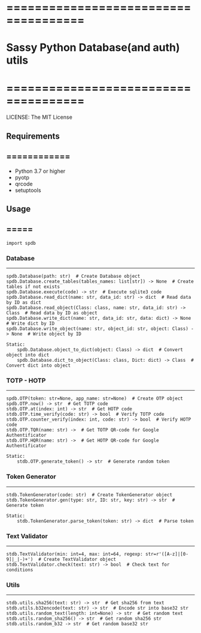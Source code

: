 # =====================================

# Sassy Python Database(and auth) utils

# =====================================

LICENSE: The MIT License


## Requirements

## ============

- Python 3.7 or higher
- pyotp
- qrcode
- setuptools


## Usage 

## =====

	import spdb

### Database

--------
	spdb.Database(path: str)  # Create Database object
	spdb.Database.create_tables(tables_names: list[str]) -> None  # Create tables if not exists
	spdb.Database.execute(code) -> str  # Execute sqlite3 code
	spdb.Database.read_dict(name: str, data_id: str) -> dict  # Read data by ID as dict
	spdb.Database.read_object(Class: class, name: str, data_id: str) -> Class  # Read data by ID as object
	spdb.Database.write_dict(name: str, data_id: str, data: dict) -> None  # Write dict by ID
	spdb.Database.write_object(name: str, object_id: str, object: Class) -> None  # Write object by ID

	Static:
		spdb.Database.object_to_dict(object: Class) -> dict  # Convert object into dict
		spdb.Database.dict_to_object(Class: class, Dict: dict) -> Class  # Convert dict into object

### TOTP - HOTP

-----------
	spdb.OTP(token: str=None, app_name: str=None)  # Create OTP object
	spdb.OTP.now() -> str  # Get TOTP code
	stdb.OTP.at(index: int) -> str  # Get HOTP code
	stdb.OTP.time_verify(code: str) -> bool  # Verify TOTP code
	stdb.OTP.counter_verify(index: int, code: str) -> bool  # Verify HOTP code
	stdb.OTP.TQR(name: str) ->  # Get TOTP QR-code for Google Authentificator
	stdb.OTP.HQR(name: str) ->  # Get HOTP QR-code for Google Authentificator

	Static:
		stdb.OTP.generate_token() -> str  # Generate random token

### Token Generator

---------------
	stdb.TokenGenerator(code: str)  # Create TokenGenerator object
	stdb.TokenGenerator.gen(type: str, ID: str, key: str) -> str  # Generate token

	Static:
		stdb.TokenGenerator.parse_token(token: str) -> dict  # Parse token

### Text Validator

--------------
	stdb.TextValidator(min: int=4, max: int=64, regexp: str=r'([A-z]|[0-9]|_|-)+')  # Create TextValidator object
	stdb.TextValidator.check(text: str) -> bool  # Check text for conditions

### Utils

-----
	stdb.utils.sha256(text: str) -> str  # Get sha256 from text
	stdb.utils.b32encode(text: str) -> str  # Encode str into base32 str
	stdb.utils.random_text(length: int=None) -> str  # Get random text
	stdb.utils.random_sha256() -> str  # Get random sha256 str
	stdb.utils.random_b32 -> str  # Get random base32 str

